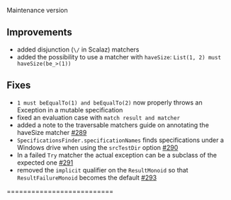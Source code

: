 Maintenance version

## Improvements

 * added disjunction (`\/` in Scalaz) matchers
 * added the possibility to use a matcher with `haveSize`: `List(1, 2) must haveSize(be_>(1))`

## Fixes 
 
 * `1 must beEqualTo(1) and beEqualTo(2)` now properly throws an Exception in a mutable specification
 * fixed an evaluation case with `match result and matcher`
 * added a note to the traversable matchers guide on annotating the haveSize matcher [#289](http://github.com/etorreborre/specs2/issues/289)
 * `SpecificationsFinder.specificationNames` finds specifications under a Windows drive when using the `srcTestDir` option [#290](http://github.com/etorreborre/specs2/issues/290)
 * In a failed `Try` matcher the actual exception can be a subclass of the expected one [#291](http://github.com/etorreborre/specs2/issues/291)
 * removed the `implicit` qualifier on the `ResultMonoid` so that `ResultFailureMonoid` becomes the default [#293](http://github.com/etorreborre/specs2/issues/293)

==========================

